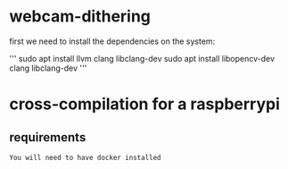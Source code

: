# webcam-dithering

first we need to install the dependencies on the system:

'''
sudo apt install llvm clang libclang-dev
sudo apt install libopencv-dev clang libclang-dev
'''

# cross-compilation for a raspberrypi

## requirements
    You will need to have docker installed

